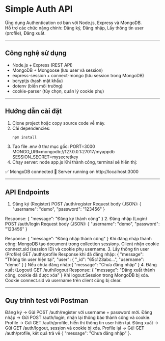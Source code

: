 # Simple Auth API

Ứng dụng Authentication cơ bản với Node.js, Express và MongoDB.  
Hỗ trợ các chức năng chính: Đăng ký, Đăng nhập, Lấy thông tin user (profile), Đăng xuất.

---

## Công nghệ sử dụng
- Node.js + Express (REST API)
- MongoDB + Mongoose (lưu user và session)
- express-session + connect-mongo (lưu session trong MongoDB)
- bcryptjs (hash mật khẩu)
- dotenv (biến môi trường)
- cookie-parser (tùy chọn, quản lý cookie phụ)

---

## Hướng dẫn cài đặt

1. Clone project hoặc copy source code về máy.  
2. Cài dependencies:
   ```bash
   npm install
3. Tạo file .env ở thư mục gốc:
PORT=3000
MONGO_URI=mongodb://127.0.0.1:27017/myappdb
SESSION_SECRET=mysecretkey
4. Chạy server:
node app.js
Khi thành công, terminal sẽ hiển thị:

✅ MongoDB connected
🚀 Server running on http://localhost:3000

---

## API Endpoints
1. Đăng ký (Register)
POST /auth/register
Request body (JSON):
{
  "username": "demo",
  "password": "123456"
}

Response: { "message": "Đăng ký thành công" }
2. Đăng nhập (Login)
POST /auth/login
Request body (JSON):
{
  "username": "demo",
  "password": "123456"
}

Response: { "message": "Đăng nhập thành công" }
Khi đăng nhập thành công:
MongoDB tạo document trong collection sessions.
Client nhận cookie connect.sid (session ID) và cookie phụ username.
3. Lấy thông tin user (Profile)
GET /auth/profile
Response khi đã đăng nhập:
{
  "message": "Thông tin user hiện tại",
  "user": {
    "_id": "65c123abc...",
    "username": "demo"
  }
}
Nếu chưa đăng nhập:{ "message": "Chưa đăng nhập" }
4. Đăng xuất (Logout)
GET /auth/logout
Response: { "message": "Đăng xuất thành công, cookie đã được xóa" }
Khi logout:Session trong MongoDB bị xóa.
Cookie connect.sid và username trên client cũng bị clear.

---

## Quy trình test với Postman
Đăng ký → Gửi POST /auth/register với username + password mới.
Đăng nhập → Gửi POST /auth/login, nhận lại thông báo thành công và cookie.
Profile → Gửi GET /auth/profile, hiển thị thông tin user hiện tại.
Đăng xuất → Gửi GET /auth/logout, session và cookie bị xóa.
Profile lại → Gửi GET /auth/profile, kết quả trả về { "message": "Chưa đăng nhập" }.